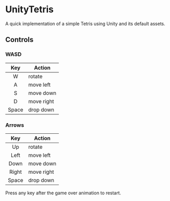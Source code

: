 # UnityTetris
A quick implementation of a simple Tetris using Unity and its default assets. 

## Controls

### WASD

|Key  |Action     |
|:---:|-----------|
|W    | rotate    |
|A    | move left |
|S    | move down |
|D    | move right|
|Space| drop down |

### Arrows

|Key  |Action     |
|:---:|-----------|
|Up   | rotate    |
|Left | move left |
|Down | move down |
|Right| move right|
|Space| drop down |

Press any key after the game over animation to restart.
